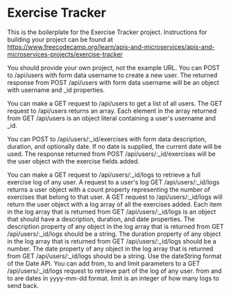 # Exercise Tracker

This is the boilerplate for the Exercise Tracker project. Instructions for building your project can be found at https://www.freecodecamp.org/learn/apis-and-microservices/apis-and-microservices-projects/exercise-tracker

You should provide your own project, not the example URL.
You can POST to /api/users with form data username to create a new user.
The returned response from POST /api/users with form data username will be an object with username and _id properties.

You can make a GET request to /api/users to get a list of all users.
The GET request to /api/users returns an array.
Each element in the array returned from GET /api/users is an object literal containing a user's username and _id.

You can POST to /api/users/:_id/exercises with form data description, duration, and optionally date. If no date is supplied, the current date will be used.
The response returned from POST /api/users/:_id/exercises will be the user object with the exercise fields added.

You can make a GET request to /api/users/:_id/logs to retrieve a full exercise log of any user.
A request to a user's log GET /api/users/:_id/logs returns a user object with a count property representing the number of exercises that belong to that user.
A GET request to /api/users/:_id/logs will return the user object with a log array of all the exercises added.
Each item in the log array that is returned from GET /api/users/:_id/logs is an object that should have a description, duration, and date properties.
The description property of any object in the log array that is returned from GET /api/users/:_id/logs should be a string.
The duration property of any object in the log array that is returned from GET /api/users/:_id/logs should be a number.
The date property of any object in the log array that is returned from GET /api/users/:_id/logs should be a string. Use the dateString format of the Date API.
You can add from, to and limit parameters to a GET /api/users/:_id/logs request to retrieve part of the log of any user. from and to are dates in yyyy-mm-dd format. limit is an integer of how many logs to send back.